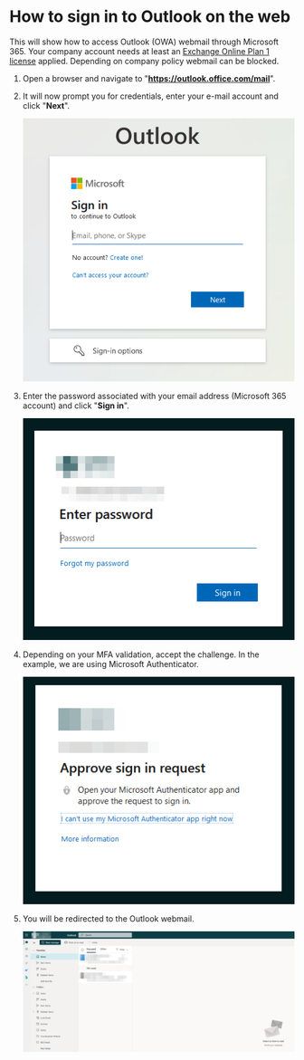 # How to sign in to Outlook on the web

This will show how to access Outlook (OWA) webmail through Microsoft 365. Your company account needs at least an [Exchange Online Plan 1 license](https://www.microsoft.com/en-us/microsoft-365/exchange/exchange-online?market=dk) applied. Depending on company policy webmail can be blocked.

1. Open a browser and navigate to "**https://outlook.office.com/mail**".

2. It will now prompt you for credentials, enter your e-mail account and click "**Next**".

   ![enter upn](media/enter-upn.png)

3. Enter the password associated with your email address (Microsoft 365 account) and click "**Sign in**".

   ![enter password](media/enter-password.png)

4. Depending on your MFA validation, accept the challenge. In the example, we are using Microsoft Authenticator.

   ![mfa prompt](media/mfa-prompt.png)

5. You will be redirected to the Outlook webmail.

   ![owa](media/outlook-interface.png)

